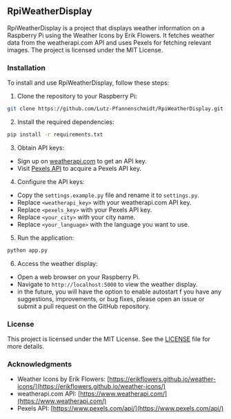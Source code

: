 ## RpiWeatherDisplay

RpiWeatherDisplay is a project that displays weather information on a Raspberry Pi using the Weather Icons by Erik Flowers. It fetches weather data from the weatherapi.com API and uses Pexels for fetching relevant images. The project is licensed under the MIT License.

### Installation

To install and use RpiWeatherDisplay, follow these steps:

1. Clone the repository to your Raspberry Pi:

 ```bash
 git clone https://github.com/Lutz-Pfannenschmidt/RpiWeatherDisplay.git
 ```

2. Install the required dependencies:

 ```bash
 pip install -r requirements.txt
 ```
 
3. Obtain API keys:

- Sign up on [weatherapi.com](https://www.weatherapi.com/) to get an API key.
- Visit [Pexels API](https://www.pexels.com/api/) to acquire a Pexels API key.

4. Configure the API keys:

- Copy the `settings.example.py` file and rename it to `settings.py`.
- Replace `<weatherapi_key>` with your weatherapi.com API key.
- Replace `<pexels_key>` with your Pexels API key.
- Replace `<your_city>` with your city name.
- Replace `<your_language>` with the language you want to use.

5. Run the application:

 ```bash
 python app.py
 ```

6. Access the weather display:

- Open a web browser on your Raspberry Pi.
- Navigate to `http://localhost:5000` to view the weather display.
- in the future, you will have the option to enable autostart
f you have any suggestions, improvements, or bug fixes, please open an issue or submit a pull request on the GitHub repository.

### License

This project is licensed under the MIT License. See the [LICENSE](LICENSE) file for more details.

### Acknowledgments

- Weather Icons by Erik Flowers: [https://erikflowers.github.io/weather-icons/](https://erikflowers.github.io/weather-icons/)
- weatherapi.com API: [https://www.weatherapi.com/](https://www.weatherapi.com/)
- Pexels API: [https://www.pexels.com/api/](https://www.pexels.com/api/)

